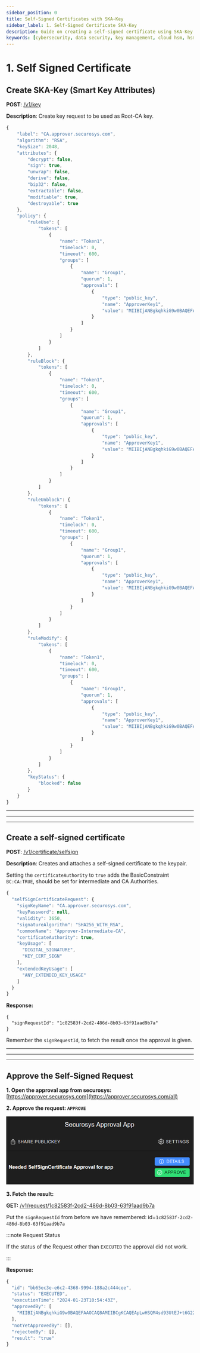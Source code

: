 ```yaml
---
sidebar_position: 0
title: Self-Signed Certificates with SKA-Key
sidebar_label: 1. Self-Signed Certificate SKA-Key
description: Guide on creating a self-signed certificate using SKA-Key with Cloud HSM.
keywords: [cybersecurity, data security, key management, cloud hsm, hsm key management, hsm cloud, hsm as a service, cloud based hsm, hsm digital signature, hsm services, hsm service, hsm, hardware security module, SKA-Key, RSA key, SHA256 with RSA, certificate authority, self-sign certificate approval, Securosys approval app]
---
```




# 1. Self Signed Certificate

## Create SKA-Key (Smart Key Attributes)
**POST**: [/v1/key](https://rest-api.cloudshsm.com/swagger-ui/index.html?configUrl=/v3/api-docs/swagger-config#/Keys/createKey)

**Description**: Create key request to be used as Root-CA key.

```js {2,13,30,52,74,96}
{
    "label": "CA.approver.securosys.com",
    "algorithm": "RSA",
    "keySize": 2048,
    "attributes": {
        "decrypt": false,
        "sign": true,
        "unwrap": false,
        "derive": false,
        "bip32": false,
        "extractable": false,
        "modifiable": true,
        "destroyable": true
    },
    "policy": {
        "ruleUse": {
            "tokens": [
                {
                    "name": "Token1",
                    "timelock": 0,
                    "timeout": 600,
                    "groups": [
                        {
                            "name": "Group1",
                            "quorum": 1,
                            "approvals": [
                                {
                                    "type": "public_key",
                                    "name": "ApproverKey1",
                                    "value": "MIIBIjANBgkqhkiG9w0BAQEFAAOCAQ8AMIIBCgKCAQEApLwHSQM4sd93UtEJ+t6G22sopYmL6roZxQGL0GWn7WAaiogfQ5EOM+sYQyeJgtuLQkdfwDBnScJx7IgBiOKFpXdaM9i08hSljFlbTT7zP0XjojtGD4U27nLuLqGUhmloLtc+6yBK2FL/7QWB2c9tyCgHiIhmXZesBhZRRFdrpwP66XoGIsgxt1AxFjV1z5MG0g7DULfUSqWG7gGOxvwITFwmqDwuA6rh952X5iJ7zopSSmGhrTeFrV/1Io0E8SsJhRM9m7BOdcg/X6X+5iqK5Obp6Js18Y7eddf/Q5amQSzwlXx6mJAyj2//1DnGz0UbacKStqgZZiC0xAhLEwo7XQIDAQAB"
                                }
                            ]
                        }
                    ]
                }
            ]
        },
        "ruleBlock": {
            "tokens": [
                {
                    "name": "Token1",
                    "timelock": 0,
                    "timeout": 600,
                    "groups": [
                        {
                            "name": "Group1",
                            "quorum": 1,
                            "approvals": [
                                {
                                    "type": "public_key",
                                    "name": "ApproverKey1",
                                    "value": "MIIBIjANBgkqhkiG9w0BAQEFAAOCAQ8AMIIBCgKCAQEApLwHSQM4sd93UtEJ+t6G22sopYmL6roZxQGL0GWn7WAaiogfQ5EOM+sYQyeJgtuLQkdfwDBnScJx7IgBiOKFpXdaM9i08hSljFlbTT7zP0XjojtGD4U27nLuLqGUhmloLtc+6yBK2FL/7QWB2c9tyCgHiIhmXZesBhZRRFdrpwP66XoGIsgxt1AxFjV1z5MG0g7DULfUSqWG7gGOxvwITFwmqDwuA6rh952X5iJ7zopSSmGhrTeFrV/1Io0E8SsJhRM9m7BOdcg/X6X+5iqK5Obp6Js18Y7eddf/Q5amQSzwlXx6mJAyj2//1DnGz0UbacKStqgZZiC0xAhLEwo7XQIDAQAB"
                                }
                            ]
                        }
                    ]
                }
            ]
        },
        "ruleUnblock": {
            "tokens": [
                {
                    "name": "Token1",
                    "timelock": 0,
                    "timeout": 600,
                    "groups": [
                        {
                            "name": "Group1",
                            "quorum": 1,
                            "approvals": [
                                {
                                    "type": "public_key",
                                    "name": "ApproverKey1",
                                    "value": "MIIBIjANBgkqhkiG9w0BAQEFAAOCAQ8AMIIBCgKCAQEApLwHSQM4sd93UtEJ+t6G22sopYmL6roZxQGL0GWn7WAaiogfQ5EOM+sYQyeJgtuLQkdfwDBnScJx7IgBiOKFpXdaM9i08hSljFlbTT7zP0XjojtGD4U27nLuLqGUhmloLtc+6yBK2FL/7QWB2c9tyCgHiIhmXZesBhZRRFdrpwP66XoGIsgxt1AxFjV1z5MG0g7DULfUSqWG7gGOxvwITFwmqDwuA6rh952X5iJ7zopSSmGhrTeFrV/1Io0E8SsJhRM9m7BOdcg/X6X+5iqK5Obp6Js18Y7eddf/Q5amQSzwlXx6mJAyj2//1DnGz0UbacKStqgZZiC0xAhLEwo7XQIDAQAB"
                                }
                            ]
                        }
                    ]
                }
            ]
        },
        "ruleModify": {
            "tokens": [
                {
                    "name": "Token1",
                    "timelock": 0,
                    "timeout": 600,
                    "groups": [
                        {
                            "name": "Group1",
                            "quorum": 1,
                            "approvals": [
                                {
                                    "type": "public_key",
                                    "name": "ApproverKey1",
                                    "value": "MIIBIjANBgkqhkiG9w0BAQEFAAOCAQ8AMIIBCgKCAQEApLwHSQM4sd93UtEJ+t6G22sopYmL6roZxQGL0GWn7WAaiogfQ5EOM+sYQyeJgtuLQkdfwDBnScJx7IgBiOKFpXdaM9i08hSljFlbTT7zP0XjojtGD4U27nLuLqGUhmloLtc+6yBK2FL/7QWB2c9tyCgHiIhmXZesBhZRRFdrpwP66XoGIsgxt1AxFjV1z5MG0g7DULfUSqWG7gGOxvwITFwmqDwuA6rh952X5iJ7zopSSmGhrTeFrV/1Io0E8SsJhRM9m7BOdcg/X6X+5iqK5Obp6Js18Y7eddf/Q5amQSzwlXx6mJAyj2//1DnGz0UbacKStqgZZiC0xAhLEwo7XQIDAQAB"
                                }
                            ]
                        }
                    ]
                }
            ]
        },
        "keyStatus": {
            "blocked": false
        }
    }
}
```

---
---
---

## Create a self-signed certificate
**POST**: [/v1/certificate/selfsign](https://rest-api.cloudshsm.com/swagger-ui/index.html?configUrl=/v3/api-docs/swagger-config#/Certificate/selfSignCertificateWithSkaKey)

**Description**: Creates and attaches a self-signed certificate to the keypair.

Setting the `certificateAuthority` to `true` adds the BasicConstraint `BC:CA:TRUE`, should be set for intermediate and CA Authorities.

```js {3,10}
{
  "selfSignCertificateRequest": {
    "signKeyName": "CA.approver.securosys.com",
    "keyPassword": null,
    "validity": 3650,
    "signatureAlgorithm": "SHA256_WITH_RSA",
    "commonName": "Approver-Intermediate-CA",
    "certificateAuthority": true,
    "keyUsage": [
      "DIGITAL_SIGNATURE",
      "KEY_CERT_SIGN"
    ],
    "extendedKeyUsage": [
      "ANY_EXTENDED_KEY_USAGE"
    ]
  }
}
```

**Response:**

```
{
  "signRequestId": "1c82583f-2cd2-486d-8b03-63f91aad9b7a"
}
```

Remember the `signRequestId`, to fetch the result once the approval is given.

---
---
---

## Approve the Self-Signed Request

**1. Open the approval app from securosys:** [https://approver.securosys.com](https://approver.securosys.com/all)

**2. Approve the request: `APPROVE`**

![](../../../img/approval_selfsigncertificate.png)

**3. Fetch the result:**

**GET:** [/v1/request/1c82583f-2cd2-486d-8b03-63f91aad9b7a](https://rest-api.cloudshsm.com/swagger-ui/index.html?configUrl=/v3/api-docs/swagger-config#/Requests/getRequestStatus)

Put the `signRequestId` from before we have remembered: id=`1c82583f-2cd2-486d-8b03-63f91aad9b7a`

:::note Request Status

If the status of the Request other than `EXECUTED` the approval did not work.

:::

**Response:**
```js {3,10}
{
  "id": "bb65ec3e-e6c2-4368-9994-188a2c444cee",
  "status": "EXECUTED",
  "executionTime": "2024-01-23T10:54:43Z",
  "approvedBy": [
    "MIIBIjANBgkqhkiG9w0BAQEFAAOCAQ8AMIIBCgKCAQEApLwHSQM4sd93UtEJ+t6G22sopYmL6roZxQGL0GWn7WAaiogfQ5EOM+sYQyeJgtuLQkdfwDBnScJx7IgBiOKFpXdaM9i08hSljFlbTT7zP0XjojtGD4U27nLuLqGUhmloLtc+6yBK2FL/7QWB2c9tyCgHiIhmXZesBhZRRFdrpwP66XoGIsgxt1AxFjV1z5MG0g7DULfUSqWG7gGOxvwITFwmqDwuA6rh952X5iJ7zopSSmGhrTeFrV/1Io0E8SsJhRM9m7BOdcg/X6X+5iqK5Obp6Js18Y7eddf/Q5amQSzwlXx6mJAyj2//1DnGz0UbacKStqgZZiC0xAhLEwo7XQIDAQAB"
  ],
  "notYetApprovedBy": [],
  "rejectedBy": [],
  "result": "true"
}
```

